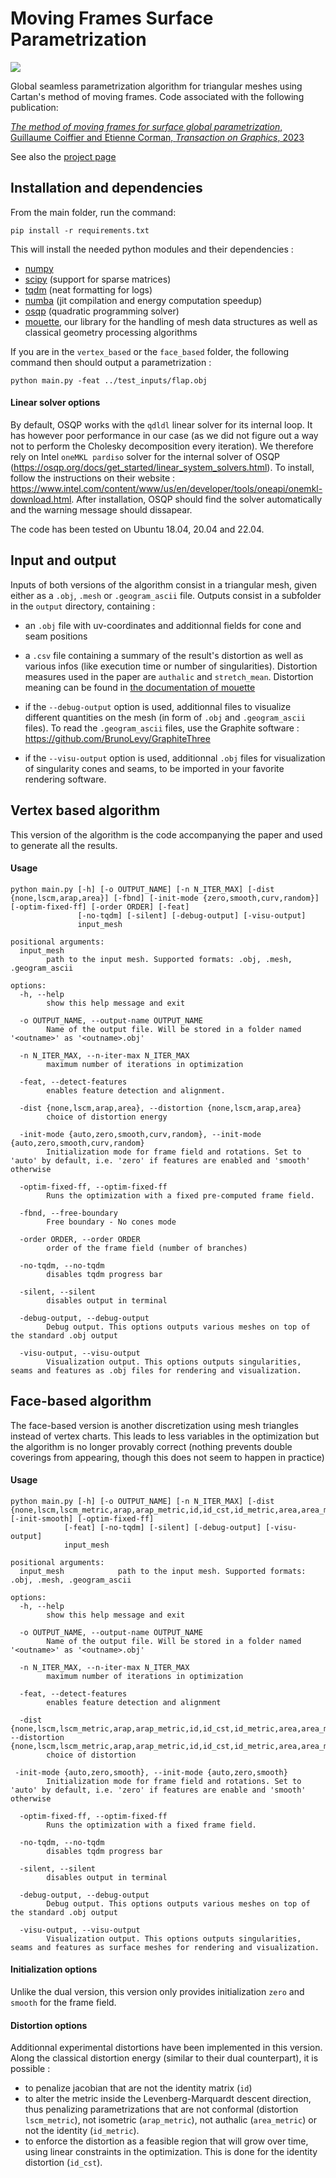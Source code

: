 # Moving Frames Surface Parametrization

![](https://repository-images.githubusercontent.com/620222816/4fea6dfa-d35c-42b2-8ff5-4e697fd39bd5)

Global seamless parametrization algorithm for triangular meshes using Cartan's method of moving frames. Code associated with the following publication:

[_The method of moving frames for surface global parametrization_, Guillaume Coiffier and Etienne Corman, _Transaction on Graphics_, 2023](https://dl.acm.org/doi/abs/10.1145/3604282)

See also the [project page](https://gcoiffier.github.io/publications/moving_frames/)

## Installation and dependencies

From the main folder, run the command:
```
pip install -r requirements.txt
```

This will install the needed python modules and their dependencies :
- [numpy](https://numpy.org/)
- [scipy](https://scipy.org/) (support for sparse matrices)
- [tqdm](https://tqdm.github.io/) (neat formatting for logs)
- [numba](https://numba.pydata.org/) (jit compilation and energy computation speedup)
- [osqp](https://osqp.org/) (quadratic programming solver)
- [mouette](https://github.com/GCoiffier/mouette), our library for the handling of mesh data structures as well as classical geometry processing algorithms

If you are in the `vertex_based` or the `face_based` folder, the following command then should output a parametrization :

```python main.py -feat ../test_inputs/flap.obj```

#### Linear solver options

By default, OSQP works with the `qdldl` linear solver for its internal loop. It has however poor performance in our case (as we did not figure out a way not to perform the Cholesky decomposition every iteration). We therefore rely on Intel `oneMKL pardiso` solver for the internal solver of OSQP (https://osqp.org/docs/get_started/linear_system_solvers.html). To install, follow the instructions on their website : https://www.intel.com/content/www/us/en/developer/tools/oneapi/onemkl-download.html. After installation, OSQP should find the solver automatically and the warning message should dissapear.

The code has been tested on Ubuntu 18.04, 20.04 and 22.04.

## Input and output

Inputs of both versions of the algorithm consist in a triangular mesh, given either as a `.obj`, `.mesh` or `.geogram_ascii` file.
Outputs consist in a subfolder in the `output` directory, containing :
- an `.obj` file with uv-coordinates and additionnal fields for cone and seam positions

- a `.csv` file containing a summary of the result's distortion as well as various infos (like execution time or number of singularities). Distortion measures used in the paper are `authalic` and `stretch_mean`. Distortion meaning can be found in [the documentation of mouette](https://gcoiffier.github.io/mouette/04%20-%20Algorithms/Parametrization/99_distortion/)

- if the `--debug-output` option is used, additionnal files to visualize different quantities on the mesh (in form of `.obj` and `.geogram_ascii` files). To read the `.geogram_ascii` files, use the Graphite software : https://github.com/BrunoLevy/GraphiteThree

- if the `--visu-output` option is used, additionnal `.obj` files for visualization of singularity cones and seams, to be imported in your favorite rendering software.

## Vertex based algorithm

This version of the algorithm is the code accompanying the paper and used to generate all the results.

#### Usage
```
python main.py [-h] [-o OUTPUT_NAME] [-n N_ITER_MAX] [-dist {none,lscm,arap,area}] [-fbnd] [-init-mode {zero,smooth,curv,random}] [-optim-fixed-ff] [-order ORDER] [-feat]
               [-no-tqdm] [-silent] [-debug-output] [-visu-output]
               input_mesh

positional arguments:
  input_mesh
        path to the input mesh. Supported formats: .obj, .mesh, .geogram_ascii

options:
  -h, --help
        show this help message and exit

  -o OUTPUT_NAME, --output-name OUTPUT_NAME
        Name of the output file. Will be stored in a folder named '<outname>' as '<outname>.obj'

  -n N_ITER_MAX, --n-iter-max N_ITER_MAX
        maximum number of iterations in optimization

  -feat, --detect-features
        enables feature detection and alignment.

  -dist {none,lscm,arap,area}, --distortion {none,lscm,arap,area}
        choice of distortion energy

  -init-mode {auto,zero,smooth,curv,random}, --init-mode {auto,zero,smooth,curv,random}
        Initialization mode for frame field and rotations. Set to 'auto' by default, i.e. 'zero' if features are enabled and 'smooth' otherwise

  -optim-fixed-ff, --optim-fixed-ff
        Runs the optimization with a fixed pre-computed frame field.

  -fbnd, --free-boundary
        Free boundary - No cones mode
  
  -order ORDER, --order ORDER
        order of the frame field (number of branches)

  -no-tqdm, --no-tqdm
        disables tqdm progress bar

  -silent, --silent
        disables output in terminal

  -debug-output, --debug-output
        Debug output. This options outputs various meshes on top of the standard .obj output

  -visu-output, --visu-output
        Visualization output. This options outputs singularities, seams and features as .obj files for rendering and visualization.
```

## Face-based algorithm

The face-based version is another discretization using mesh triangles instead of vertex charts. This leads to less variables in the optimization but the algorithm is no longer provably correct (nothing prevents double coverings from appearing, though this does not seem to happen in practice)

#### Usage

```
python main.py [-h] [-o OUTPUT_NAME] [-n N_ITER_MAX] [-dist {none,lscm,lscm_metric,arap,arap_metric,id,id_cst,id_metric,area,area_metric}] [-init-smooth] [-optim-fixed-ff]
            [-feat] [-no-tqdm] [-silent] [-debug-output] [-visu-output]
            input_mesh

positional arguments:
  input_mesh            path to the input mesh. Supported formats: .obj, .mesh, .geogram_ascii

options:
  -h, --help
        show this help message and exit

  -o OUTPUT_NAME, --output-name OUTPUT_NAME
        Name of the output file. Will be stored in a folder named '<outname>' as '<outname>.obj'

  -n N_ITER_MAX, --n-iter-max N_ITER_MAX
        maximum number of iterations in optimization

  -feat, --detect-features
        enables feature detection and alignment
        
  -dist {none,lscm,lscm_metric,arap,arap_metric,id,id_cst,id_metric,area,area_metric}, --distortion {none,lscm,lscm_metric,arap,arap_metric,id,id_cst,id_metric,area,area_metric}
        choice of distortion

 -init-mode {auto,zero,smooth}, --init-mode {auto,zero,smooth}
        Initialization mode for frame field and rotations. Set to 'auto' by default, i.e. 'zero' if features are enable and 'smooth' otherwise

  -optim-fixed-ff, --optim-fixed-ff
        Runs the optimization with a fixed frame field.

  -no-tqdm, --no-tqdm   
        disables tqdm progress bar

  -silent, --silent
        disables output in terminal

  -debug-output, --debug-output
        Debug output. This options outputs various meshes on top of the standard .obj output

  -visu-output, --visu-output
        Visualization output. This options outputs singularities, seams and features as surface meshes for rendering and visualization.
```

#### Initialization options
Unlike the dual version, this version only provides initialization `zero` and `smooth` for the frame field.


#### Distortion options
Additionnal experimental distortions have been implemented in this version. Along the classical distortion energy (similar to their dual counterpart), it is possible :
- to penalize jacobian that are not the identity matrix (`id`)
- to alter the metric inside the Levenberg-Marquardt descent direction, thus penalizing parametrizations that are not conformal (distortion `lscm_metric`), not isometric (`arap_metric`), not authalic (`area_metric`) or not the identity (`id_metric`).
- to enforce the distortion as a feasible region that will grow over time, using linear constraints in the optimization. This is done for the identity distortion (`id_cst`).
